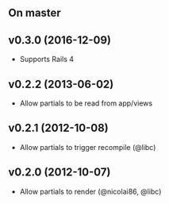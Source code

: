 ## On master

## v0.3.0 (2016-12-09)

* Supports Rails 4

## v0.2.2 (2013-06-02)

* Allow partials to be read from app/views

## v0.2.1 (2012-10-08)

* Allow partials to trigger recompile (@libc)

## v0.2.0 (2012-10-07)

* Allow partials to render (@nicolai86, @libc)

